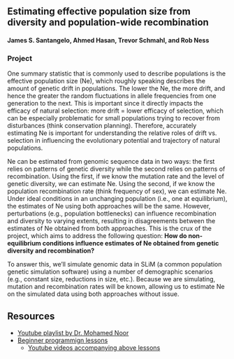 ## Estimating effective population size from diversity and population-wide recombination

#### James S. Santangelo, Ahmed Hasan, Trevor Schmahl, and Rob Ness

### Project

One summary statistic that is commonly used to describe populations is the effective population size (Ne), which roughly speaking describes the amount of genetic drift in populations. The lower the Ne, the more drift, and hence the greater the random fluctuations in allele frequencies from one generation to the next. This is important since it directly impacts the efficacy of natural selection: more drift = lower efficacy of selection, which can be especially problematic for small populations trying to recover from disturbances (think conservation planning). Therefore, accurately estimating Ne is important for understanding the relative roles of drift vs. selection in influencing the evolutionary potential and trajectory of natural populations.

Ne can be estimated from genomic sequence data in two ways: the first relies on patterns of genetic diversity while the second relies on patterns of recombination. Using the first, if we know the mutation rate and the level of genetic diversity, we can estimate Ne. Using the second, if we know the population recombination rate (think frequency of sex), we can estimate Ne. Under ideal conditions in an unchanging population (i.e., one at equilibrium), the estimates of Ne using both approaches will be the same. However, perturbations (e.g., population bottlenecks) can influence recombination and diversity to varying extents, resulting in disagreements between the estimates of Ne obtained from both approaches. This is the crux of the project, which aims to address the following question: **How do non-equilibrium conditions influence estimates of Ne obtained from genetic diversity and recombination?**

To answer this, we’ll simulate genomic data in SLiM (a common population genetic simulation software) using a number of demographic scenarios (e.g., constant size, reductions in size, etc.). Because we are simulating, mutation and recombination rates will be known, allowing us to estimate Ne on the simulated data using both approaches without issue.

## Resources

- [Youtube playlist by Dr. Mohamed Noor](https://www.youtube.com/watch?v=UeWU1yOz8lQ&list=PL4n6Uk3aii8iottl_J2OWrn-8RVveZWri)
- [Beginner programmign lessons](https://utm-coders.github.io/studyGroup/lessons/)
    - [Youtube videos accompanying above lessons](https://www.youtube.com/channel/UCTTUketB568idCSUsXUug6w)
